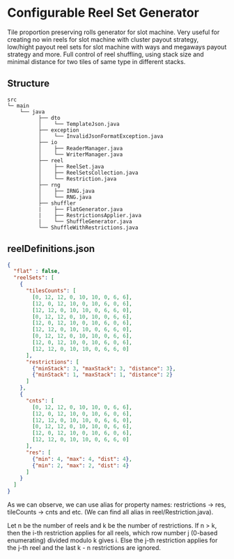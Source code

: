 # Configurable Reel Set Generator
Tile proportion preserving rolls generator for slot machine. Very useful for creating no win reels for slot machine with cluster payout strategy, low/hight payout reel sets for slot machine with ways and megaways payout strategy and more.
Full control of reel shuffling, using stack size and minimal distance for two tiles of same type in different stacks.

## Structure
```
src
└─ main
    └── java
          ├── dto 
          │    └── TemplateJson.java
          ├── exception 
          │    └── InvalidJsonFormatException.java
          ├── io 
          │    ├── ReaderManager.java
          │    └── WriterManager.java
          ├── reel 
          │    ├── ReelSet.java
          │    ├── ReelSetsCollection.java
          │    └── Restriction.java
          ├── rng 
          │    ├── IRNG.java
          │    └── RNG.java
          ├── shuffler 
          |    ├── FlatGenerator.java
          |    ├── RestrictionsApplier.java
          |    └── ShuffleGenerator.java
          └── ShuffleWithRestrictions.java
```

## reelDefinitions.json

```json
{
  "flat" : false,
  "reelSets": [
    {
      "tilesCounts": [
        [0, 12, 12, 0, 10, 10, 0, 6, 6],
        [12, 0, 12, 10, 0, 10, 6, 0, 6],
        [12, 12, 0, 10, 10, 0, 6, 6, 0],
        [0, 12, 12, 0, 10, 10, 0, 6, 6],
        [12, 0, 12, 10, 0, 10, 6, 0, 6],
        [12, 12, 0, 10, 10, 0, 6, 6, 0],
        [0, 12, 12, 0, 10, 10, 0, 6, 6],
        [12, 0, 12, 10, 0, 10, 6, 0, 6],
        [12, 12, 0, 10, 10, 0, 6, 6, 0]
      ],
      "restrictions": [
        {"minStack": 3, "maxStack": 3, "distance": 3},
        {"minStack": 1, "maxStack": 1, "distance": 2}
      ]
    },
    {
      "cnts": [
        [0, 12, 12, 0, 10, 10, 0, 6, 6],
        [12, 0, 12, 10, 0, 10, 6, 0, 6],
        [12, 12, 0, 10, 10, 0, 6, 6, 0],
        [0, 12, 12, 0, 10, 10, 0, 6, 6],
        [12, 0, 12, 10, 0, 10, 6, 0, 6],
        [12, 12, 0, 10, 10, 0, 6, 6, 0]
      ],
      "res": [
        {"min": 4, "max": 4, "dist": 4},
        {"min": 2, "max": 2, "dist": 4}
      ]
    }
  ]
}
```
As we can observe, we can use alias for property names: restrictions -> res, tileCounts -> cnts and etc. (We can find all alias in reel/Restriction.java).

Let n be the number of reels and k be the number of restrictions.
If n > k, then the i-th restriction applies for all reels, which row number j (0-based enumerating) divided modulo k gives i.
Else the j-th restriction applies for the j-th reel and the last k - n restrictions are ignored.
